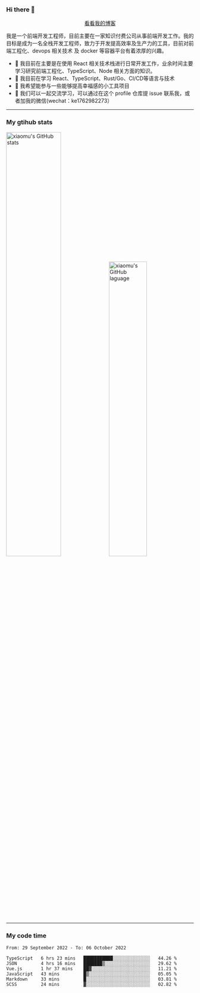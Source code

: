 ### Hi there 👋

<p align="center">
  <a href="https://blog.realjacket.site/">看看我的博客</a>
</p>

我是一个前端开发工程师，目前主要在一家知识付费公司从事前端开发工作。我的目标是成为一名全栈开发工程师，致力于开发提高效率及生产力的工具，目前对前端工程化、devops 相关技术 及 docker 等容器平台有着浓厚的兴趣。

- 🔭 我目前在主要是在使用 React 相关技术栈进行日常开发工作，业余时间主要学习研究前端工程化、TypeScript、Node 相关方面的知识。
- 🌱 我目前在学习 React、TypeScript、Rust/Go、CI/CD等语言与技术
- 👯 我希望能参与一些能够提高幸福感的小工具项目
- 💬 我们可以一起交流学习，可以通过在这个 profile 仓库提 issue 联系我，或者加我的微信(wechat：ke1762982273）

***

### My gtihub stats

<a><img src="https://github-readme-stats.vercel.app/api?username=real-jacket" title="xiaomu's GitHub stats" alt="xiaomu's GitHub stats" style="width:54%;"/></a>
<a><img src="https://github-readme-stats.vercel.app/api/top-langs/?username=real-jacket&layout=compact" title="xiaomu's GitHub laguage" alt="xiaomu's GitHub laguage" style="width:45%;"/><a/>

***

### My code time

<!--START_SECTION:waka-->

```text
From: 29 September 2022 - To: 06 October 2022

TypeScript   6 hrs 23 mins   ███████████░░░░░░░░░░░░░░   44.26 %
JSON         4 hrs 16 mins   ███████▒░░░░░░░░░░░░░░░░░   29.62 %
Vue.js       1 hr 37 mins    ██▓░░░░░░░░░░░░░░░░░░░░░░   11.21 %
JavaScript   43 mins         █▒░░░░░░░░░░░░░░░░░░░░░░░   05.05 %
Markdown     33 mins         █░░░░░░░░░░░░░░░░░░░░░░░░   03.81 %
SCSS         24 mins         ▓░░░░░░░░░░░░░░░░░░░░░░░░   02.82 %
```

<!--END_SECTION:waka-->
